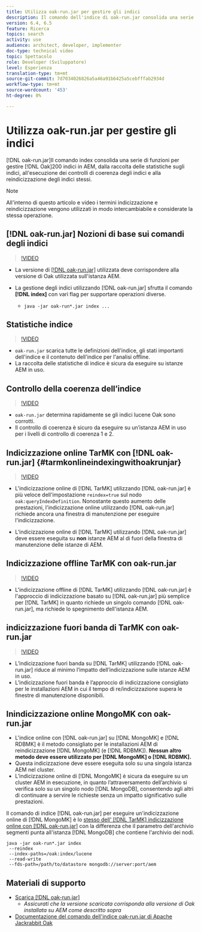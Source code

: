```yaml
---
title: Utilizza oak-run.jar per gestire gli indici
description: Il comando dell'indice di oak-run.jar consolida una serie di funzioni per gestire gli indici Oak in AEM, dalla raccolta delle statistiche sull'indice, all'esecuzione dei controlli di coerenza dell'indice e alla reindicizzazione degli indici stessi.
version: 6.4, 6.5
feature: Ricerca
topics: search
activity: use
audience: architect, developer, implementer
doc-type: technical video
topic: Spettacolo
role: Developer (Sviluppatore)
level: Esperienza
translation-type: tm+mt
source-git-commit: 7d7034026826a5a46a91b6425a5cebfffab2934d
workflow-type: tm+mt
source-wordcount: '453'
ht-degree: 0%

---
```



# Utilizza oak-run.jar per gestire gli indici

[!DNL oak-run.jar]Il comando index consolida una serie di funzioni per gestire  [!DNL Oak]200 indici in AEM, dalla raccolta delle statistiche sugli indici, all&#39;esecuzione dei controlli di coerenza degli indici e alla reindicizzazione degli indici stessi.

>[!NOTE]
>
>All&#39;interno di questo articolo e video i termini indicizzazione e reindicizzazione vengono utilizzati in modo intercambiabile e considerate la stessa operazione.

## [!DNL oak-run.jar] Nozioni di base sui comandi degli indici

>[!VIDEO](https://video.tv.adobe.com/v/21475/?quality=9&learn=on)

* La versione di [[!DNL oak-run.jar]](https://repository.apache.org/service/local/artifact/maven/redirect?r=releases&amp;g=org.apache.jackrabbit&amp;a=oak-run&amp;v=1.8.0) utilizzata deve corrispondere alla versione di Oak utilizzata sull&#39;istanza AEM.
* La gestione degli indici utilizzando [!DNL oak-run.jar] sfrutta il comando **[!DNL index]** con vari flag per supportare operazioni diverse.

   * `java -jar oak-run*.jar index ...`

## Statistiche indice

>[!VIDEO](https://video.tv.adobe.com/v/21477/?quality=12&learn=on)

* `oak-run.jar` scarica tutte le definizioni dell&#39;indice, gli stati importanti dell&#39;indice e il contenuto dell&#39;indice per l&#39;analisi offline.
* La raccolta delle statistiche di indice è sicura da eseguire su istanze AEM in uso.

## Controllo della coerenza dell’indice

>[!VIDEO](https://video.tv.adobe.com/v/21476/?quality=12&learn=on)

* `oak-run.jar` determina rapidamente se gli indici lucene Oak sono corrotti.
* Il controllo di coerenza è sicuro da eseguire su un’istanza AEM in uso per i livelli di controllo di coerenza 1 e 2.

## Indicizzazione online TarMK con [!DNL oak-run.jar] {#tarmkonlineindexingwithoakrunjar}

>[!VIDEO](https://video.tv.adobe.com/v/21479/?quality=12&learn=on)

* L&#39;indicizzazione online di [!DNL TarMK] utilizzando [!DNL oak-run.jar] è più veloce dell&#39;impostazione `reindex=true` sul nodo `oak:queryIndexDefinition`. Nonostante questo aumento delle prestazioni, l&#39;indicizzazione online utilizzando [!DNL oak-run.jar] richiede ancora una finestra di manutenzione per eseguire l&#39;indicizzazione.

* L’indicizzazione online di [!DNL TarMK] utilizzando [!DNL oak-run.jar] deve essere eseguita su **non** istanze AEM al di fuori della finestra di manutenzione delle istanze di AEM.

## Indicizzazione offline TarMK con oak-run.jar

>[!VIDEO](https://video.tv.adobe.com/v/21478/?quality=12&learn=on)

* L&#39;indicizzazione offline di [!DNL TarMK] utilizzando [!DNL oak-run.jar] è l&#39;approccio di indicizzazione basato su [!DNL oak-run.jar] più semplice per [!DNL TarMK] in quanto richiede un singolo comando [!DNL oak-run.jar], ma richiede lo spegnimento dell&#39;istanza AEM.

## indicizzazione fuori banda di TarMK con oak-run.jar

>[!VIDEO](https://video.tv.adobe.com/v/21480/?quality=12&learn=on)

* L’indicizzazione fuori banda su [!DNL TarMK] utilizzando [!DNL oak-run.jar] riduce al minimo l’impatto dell’indicizzazione sulle istanze AEM in uso.
* L’indicizzazione fuori banda è l’approccio di indicizzazione consigliato per le installazioni AEM in cui il tempo di re/indicizzazione supera le finestre di manutenzione disponibili.

## Inindicizzazione online MongoMK con oak-run.jar

* L&#39;indice online con [!DNL oak-run.jar] su [!DNL MongoMK] e [!DNL RDBMK] è il metodo consigliato per le installazioni AEM di reindicizzazione [!DNL MongoMK] (e [!DNL RDBMK]). **Nessun altro metodo deve essere utilizzato per  [!DNL MongoMK] o  [!DNL RDBMK].**
* Questa indicizzazione deve essere eseguita solo su una singola istanza AEM nel cluster.
* L’indicizzazione online di [!DNL MongoMK] è sicura da eseguire su un cluster AEM in esecuzione, in quanto l’attraversamento dell’archivio si verifica solo su un singolo nodo [!DNL MongoDB], consentendo agli altri di continuare a servire le richieste senza un impatto significativo sulle prestazioni.

Il comando di indice [!DNL oak-run.jar] per eseguire un&#39;indicizzazione online di [!DNL MongoMK] è lo [stesso dell&#39; [!DNL TarMK] indicizzazione online con [!DNL oak-run.jar]](#tarmkonlineindexingwithoakrunjar) con la differenza che il parametro dell&#39;archivio segmenti punta all&#39;istanza [!DNL MongoDB] che contiene l&#39;archivio dei nodi.

```
java -jar oak-run*.jar index
 --reindex
 --index-paths=/oak:index/lucene
 --read-write
 --fds-path=/path/to/datastore mongodb://server:port/aem
```

## Materiali di supporto

* [Scarica [!DNL oak-run.jar]](https://repository.apache.org/#nexus-search;gav~org.apache.jackrabbit~oak-run~~~~kw,versionexpand)
   * *Assicurati che la versione scaricata corrisponda alla versione di Oak installata su AEM come descritto sopra*
* [Documentazione del comando dell&#39;indice oak-run.jar di Apache Jackrabbit Oak](https://jackrabbit.apache.org/oak/docs/query/oak-run-indexing.html)
